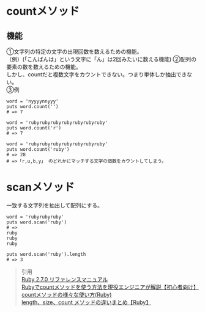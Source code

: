 # countメソッド  
## 機能  
①文字列の特定の文字の出現回数を数えるための機能。<br>（例）(「こんばんは」という文字に「ん」は2回みたいに数える機能)
②配列の要素の数を数えるための機能。  
しかし、countだと複数文字をカウントできない。つまり単体しか抽出できない。  
③例
```
word = 'nyyyynnyyy'
puts word.count('')
# => 7
```
```
word = 'rubyrubyrubyrubyrubyrubyruby'
puts word.count('r')
# => 7
```
```
word = 'rubyrubyrubyrubyrubyrubyruby'
puts word.count('ruby')
# => 28
# =>「r,u,b,y」 のどれかにマッチする文字の個数をカウントしてしまう。
```
# scanメソッド  
一致する文字列を抽出して配列にする。  
```
word = 'rubyrubyruby'
puts word.scan('ruby')
# => 
ruby
ruby
ruby

puts word.scan('ruby').length
# => 3
```



> 引用  
[Ruby 2.7.0 リファレンスマニュアル](https://docs.ruby-lang.org/ja/latest/method/Enumerable/i/count.html)  
[Rubyでcountメソッドを使う方法を現役エンジニアが解説【初心者向け】](https://techacademy.jp/magazine/28265)  
[countメソッドの様々な使い方(Ruby)](https://qiita.com/mary_new_programmer/items/dac0c1d5577bc6429380)  
[length、size、count メソッドの違いまとめ【Ruby】](https://qiita.com/motoki4917/items/ffc89d955e20b91d1014)  
